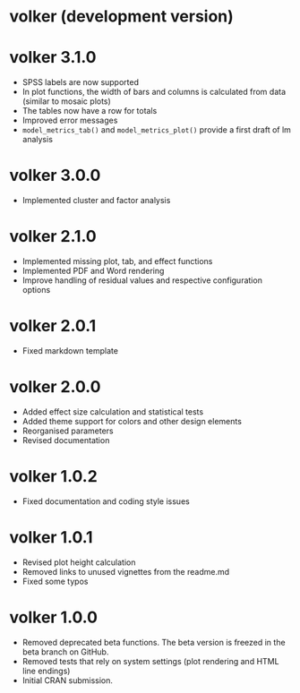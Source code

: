 # volker (development version)

# volker 3.1.0

* SPSS labels are now supported
* In plot functions, the width of bars and columns 
  is calculated from data (similar to mosaic plots)
* The tables now have a row for totals
* Improved error messages
* `model_metrics_tab()` and `model_metrics_plot()` 
  provide a first draft of lm analysis


# volker 3.0.0

* Implemented cluster and factor analysis

# volker 2.1.0

* Implemented missing plot, tab, and effect functions
* Implemented PDF and Word rendering
* Improve handling of residual values and respective configuration options

# volker 2.0.1
* Fixed markdown template

# volker 2.0.0

* Added effect size calculation and statistical tests
* Added theme support for colors and other design elements
* Reorganised parameters
* Revised documentation

# volker 1.0.2

* Fixed documentation and coding style issues

# volker 1.0.1

* Revised plot height calculation  
* Removed links to unused vignettes from the readme.md  
* Fixed some typos  

# volker 1.0.0

* Removed deprecated beta functions. The beta version is freezed in the beta branch on GitHub.
* Removed tests that rely on system settings (plot rendering and HTML line endings)
* Initial CRAN submission.
